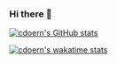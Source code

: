 ### Hi there 👋

<!--
**cdoern/cdoern** is a ✨ _special_ ✨ repository because its `README.md` (this file) appears on your GitHub profile.

Here are some ideas to get you started:

- 🔭 I’m currently working on ...
- 🌱 I’m currently learning ...
- 👯 I’m looking to collaborate on ...
- 🤔 I’m looking for help with ...
- 💬 Ask me about ...
- 📫 How to reach me: ...
- 😄 Pronouns: ...
- ⚡ Fun fact: ...
-->
[![cdoern's GitHub stats](https://github-readme-stats.vercel.app/api?username=cdoern)](https://github.com/anuraghazra/github-readme-stats)

[![cdoern's wakatime stats](https://github-readme-stats.vercel.app/api/wakatime?username=cdoern)](https://github.com/anuraghazra/github-readme-stats)
